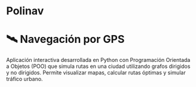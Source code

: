 # Polinav

# 🛰️ Navegación por GPS

Aplicación interactiva desarrollada en Python con Programación Orientada a Objetos (POO) que simula rutas en una ciudad utilizando grafos dirigidos y no dirigidos. Permite visualizar mapas, calcular rutas óptimas y simular tráfico urbano.
